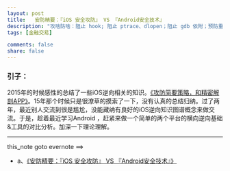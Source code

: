 ```yaml
---
layout: post
title:   安防精要：『iOS 安全攻防』 VS 『Android安全技术』
description: "攻啥防啥：阻止 hook; 阻止 ptrace、dlopen；阻止 gdb 依附；预防重编译，就进行版本 Hash值自检；代码混淆&内存地址擦除迷惑..."
tags: [金融交易]

comments: false
share: false
---
```




### 引子： 

2015年的时候感性的总结了一些iOS逆向相关的知识。[《攻防简要策略，和精密解剖APP》](http://www.ruoxu.me//jingmijiepou-app)。15年那个时候只是很潦草的摸索了一下，没有认真的总结归纳。过了两年，最近别人交流到很是尴尬，没能藏纳有良好的iOS逆向知识图谱概念来做交流。于是，趁着最近学习Android ，赶紧来做一个简单的两个平台的横向逆向基础&工具的对比分析。加深一下理论理解。

------------------

this_note goto evernote ==>


* a、[《安防精要：『iOS 安全攻防』 VS 『Android安全技术』》](https://www.evernote.com/l/AG5skVMkholBHb9XHft5BaF7b2b7YgyeOKo)

 
